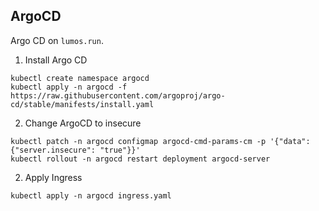 ArgoCD
---
Argo CD on `lumos.run`.

1. Install Argo CD

```
kubectl create namespace argocd
kubectl apply -n argocd -f https://raw.githubusercontent.com/argoproj/argo-cd/stable/manifests/install.yaml
```

2. Change ArgoCD to insecure

```
kubectl patch -n argocd configmap argocd-cmd-params-cm -p '{"data": {"server.insecure": "true"}}'
kubectl rollout -n argocd restart deployment argocd-server
```

2. Apply Ingress

```
kubectl apply -n argocd ingress.yaml
```
